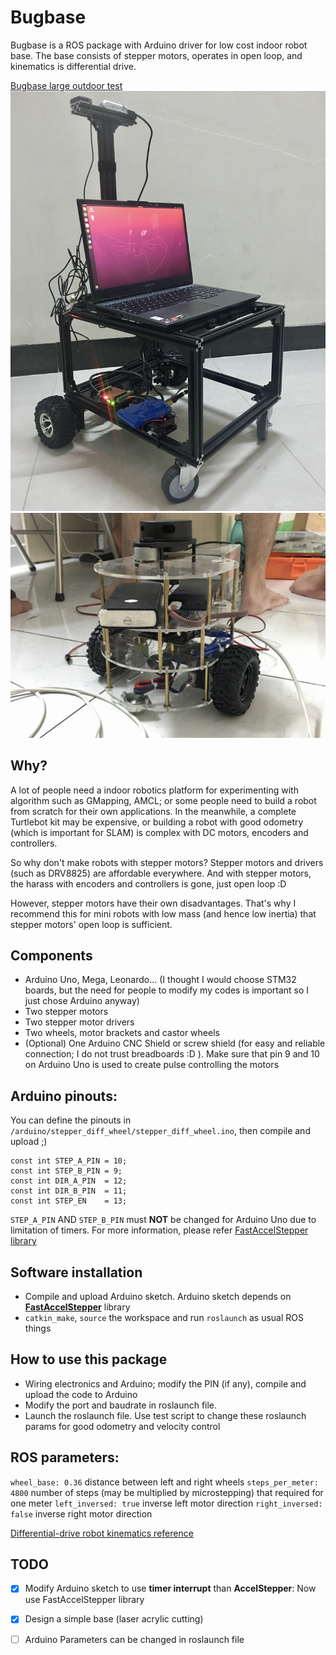 # Bugbase
Bugbase is a ROS package with Arduino driver for low cost indoor robot base. The base consists of stepper motors, operates in open loop, and kinematics is differential drive.

[Bugbase large outdoor test](https://youtu.be/SEN7IrsHLQw)
![alt text](https://github.com/tranqkhue/bugbase/blob/master/media/bugbase_large.jpeg)
![alt text](https://github.com/tranqkhue/bugbase/blob/master/media/bugbase_small.jpeg)

## Why?
A lot of people need a indoor robotics platform for experimenting with algorithm such as GMapping, AMCL; or some people need to build a robot from scratch for their own applications. In the meanwhile, a complete Turtlebot kit may be expensive, or building a robot with good odometry (which is important for SLAM) is complex with DC motors, encoders and controllers.

So why don't make robots with stepper motors? Stepper motors and drivers (such as DRV8825) are affordable everywhere. And with stepper motors, the harass with encoders and controllers is gone, just open loop :D 

However, stepper motors have their own disadvantages. That's why I recommend this for mini robots with low mass (and hence low inertia) that stepper motors' open loop is sufficient.

## Components
- Arduino Uno, Mega, Leonardo... (I thought I would choose STM32 boards, but the need for people to modify my codes is important so I just chose Arduino anyway)
- Two stepper motors
- Two stepper motor drivers
- Two wheels, motor brackets and castor wheels
- (Optional) One Arduino CNC Shield or screw shield (for easy and reliable connection; I do not trust breadboards :D ). Make sure that pin 9 and 10 on Arduino Uno is used to create pulse controlling the motors

## Arduino pinouts:

You can define the pinouts in `/arduino/stepper_diff_wheel/stepper_diff_wheel.ino`, then compile and upload ;)
```
const int STEP_A_PIN = 10;
const int STEP_B_PIN = 9; 
const int DIR_A_PIN  = 12; 
const int DIR_B_PIN  = 11; 
const int STEP_EN    = 13;
```
`STEP_A_PIN` AND `STEP_B_PIN` must **NOT** be changed for Arduino Uno due to limitation of timers. For more information, please refer [FastAccelStepper library](https://github.com/gin66/FastAccelStepper) 

## Software installation
- Compile and upload Arduino sketch. Arduino sketch depends on [**FastAccelStepper**](https://github.com/gin66/FastAccelStepper) library
- `catkin_make`, `source` the workspace and run `roslaunch` as usual ROS things

## How to use this package
- Wiring electronics and Arduino; modify the PIN (if any), compile and upload the code to Arduino
- Modify the port and baudrate in roslaunch file.
- Launch the roslaunch file. Use test script to change these roslaunch params for good odometry and velocity control

## ROS parameters:
`wheel_base: 0.36` distance between left and right wheels
`steps_per_meter: 4800` number of steps (may be multiplied by microstepping) that required for one meter 
`left_inversed: true` inverse left motor direction
`right_inversed: false` inverse right motor direction

[Differential-drive robot kinematics reference](http://www.cs.columbia.edu/~allen/F17/NOTES/icckinematics.pdf)

## TODO
- [x] Modify Arduino sketch to use **timer interrupt** than **AccelStepper**: Now use FastAccelStepper library

- [x] Design a simple base (laser acrylic cutting)

- [ ] Arduino Parameters can be changed in roslaunch file
